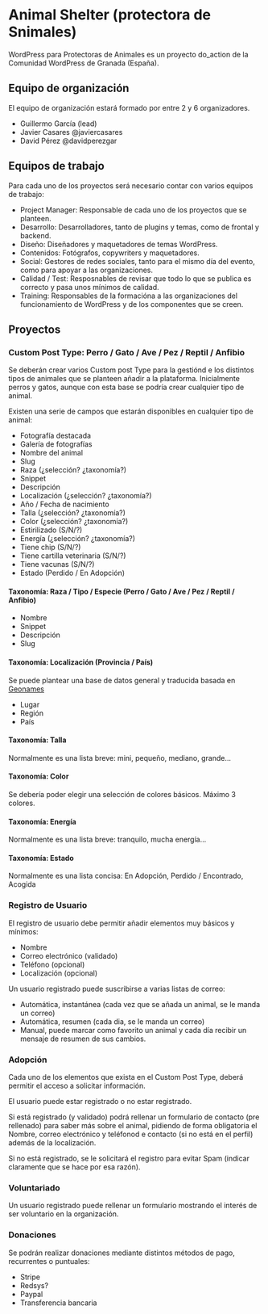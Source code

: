 # Animal Shelter (protectora de Snimales)

WordPress para Protectoras de Animales es un proyecto do_action de la Comunidad WordPress de Granada (España).

## Equipo de organización

El equipo de organización estará formado por entre 2 y 6 organizadores.

- Guillermo García (lead)
- Javier Casares @javiercasares
- David Pérez @davidperezgar

## Equipos de trabajo

Para cada uno de los proyectos será necesario contar con varios equipos de trabajo:
- Project Manager: Responsable de cada uno de los proyectos que se planteen.
- Desarrollo: Desarrolladores, tanto de plugins y temas, como de frontal y backend.
- Diseño: Diseñadores y maquetadores de temas WordPress.
- Contenidos: Fotógrafos, copywriters y maquetadores.
- Social: Gestores de redes sociales, tanto para el mismo día del evento, como para apoyar a las organizaciones.
- Calidad / Test: Resposnables de revisar que todo lo que se publica es correcto y pasa unos mínimos de calidad.
- Training: Responsables de la formacióna a las organizaciones del funcionamiento de WordPress y de los componentes que se creen.

## Proyectos

### Custom Post Type: Perro / Gato / Ave / Pez / Reptil / Anfibio

Se deberán crear varios Custom post Type para la gestiónd e los distintos tipos de animales que se planteen añadir a la plataforma. Inicialmente perros y gatos, aunque con esta base se podría crear cualquier tipo de animal.

Existen una serie de campos que estarán disponibles en cualquier tipo de animal:

- Fotografía destacada
- Galería de fotografías
- Nombre del animal
- Slug
- Raza (¿selección? ¿taxonomía?)
- Snippet
- Descripción
- Localización (¿selección? ¿taxonomía?)
- Año / Fecha de nacimiento
- Talla (¿selección? ¿taxonomía?)
- Color (¿selección? ¿taxonomía?)
- Estirilizado (S/N/?)
- Energía (¿selección? ¿taxonomía?)
- Tiene chip (S/N/?)
- Tiene cartilla veterinaria (S/N/?)
- Tiene vacunas (S/N/?)
- Estado (Perdido / En Adopción)

#### Taxonomía: Raza / Tipo / Especie (Perro / Gato / Ave / Pez / Reptil / Anfibio)

- Nombre
- Snippet
- Descripción
- Slug

#### Taxonomía: Localización (Provincia / País)

Se puede plantear una base de datos general y traducida basada en [Geonames](https://www.geonames.org/)

- Lugar
- Región
- País

#### Taxonomía: Talla

Normalmente es una lista breve: mini, pequeño, mediano, grande...

#### Taxonomía: Color

Se debería poder elegir una selección de colores básicos. Máximo 3 colores.

#### Taxonomía: Energía

Normalmente es una lista breve: tranquilo, mucha energía...

#### Taxonomía: Estado

Normalmente es una lista concisa: En Adopción, Perdido / Encontrado, Acogida

### Registro de Usuario

El registro de usuario debe permitir añadir elementos muy básicos y mínimos:
- Nombre
- Correo electrónico (validado)
- Teléfono (opcional)
- Localización (opcional)

Un usuario registrado puede suscribirse a varias listas de correo:
- Automática, instantánea (cada vez que se añada un animal, se le manda un correo)
- Automática, resumen (cada dia, se le manda un correo)
- Manual, puede marcar como favorito un animal y cada día recibir un mensaje de resumen de sus cambios.

### Adopción

Cada uno de los elementos que exista en el Custom Post Type, deberá permitir el acceso a solicitar información.

El usuario puede estar registrado o no estar registrado.

Si está registrado (y validado) podrá rellenar un formulario de contacto (pre rellenado) para saber más sobre el animal, pidiendo de forma obligatoria el Nombre, correo electrónico y teléfonod e contacto (si no está en el perfil) además de la localización.

Si no está registrado, se le solicitará el registro para evitar Spam (indicar claramente que se hace por esa razón).

### Voluntariado

Un usuario registrado puede rellenar un formulario mostrando el interés de ser voluntario en la organización.

### Donaciones

Se podrán realizar donaciones mediante distintos métodos de pago, recurrentes o puntuales:
- Stripe
- Redsys?
- Paypal
- Transferencia bancaria
